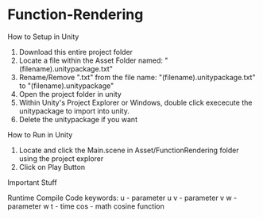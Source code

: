 # Function-Rendering

How to Setup in Unity
1. Download this entire project folder
2. Locate a file within the Asset Folder named: "(filename).unitypackage.txt"
3. Rename/Remove ".txt" from the file name: "(filename).unitypackage.txt" to "(filename).unitypackage"
4. Open the project folder in unity
5. Within Unity's Project Explorer or Windows, double click exececute the unitypackage to import into unity.
6. Delete the unitypackage if you want

How to Run in Unity
1. Locate and click the Main.scene in Asset/FunctionRendering folder using the project explorer
2. Click on Play Button


















Important Stuff

Runtime Compile Code keywords: u - parameter u
                               v - parameter v
                               w - parameter w
                               t - time
                               cos - math cosine function


